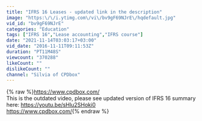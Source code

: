 ```yaml
---
title: "IFRS 16 Leases - updated link in the description"
image: "https:\/\/i.ytimg.com\/vi\/bv9gF69NJrE\/hqdefault.jpg"
vid_id: "bv9gF69NJrE"
categories: "Education"
tags: ["IFRS 16","Lease accounting","IFRS course"]
date: "2021-11-14T03:03:17+03:00"
vid_date: "2016-11-11T09:11:53Z"
duration: "PT11M48S"
viewcount: "370288"
likeCount: ""
dislikeCount: ""
channel: "Silvia of CPDbox"
---
```

{% raw %}<a rel="nofollow" target="blank" href="https://www.cpdbox.com/">https://www.cpdbox.com/</a><br />This is the outdated video, please see updated version of IFRS 16 summary here: <a rel="nofollow" target="blank" href="https://youtu.be/sHlu2SHoki0">https://youtu.be/sHlu2SHoki0</a><br /><a rel="nofollow" target="blank" href="https://www.cpdbox.com/">https://www.cpdbox.com/</a>{% endraw %}
